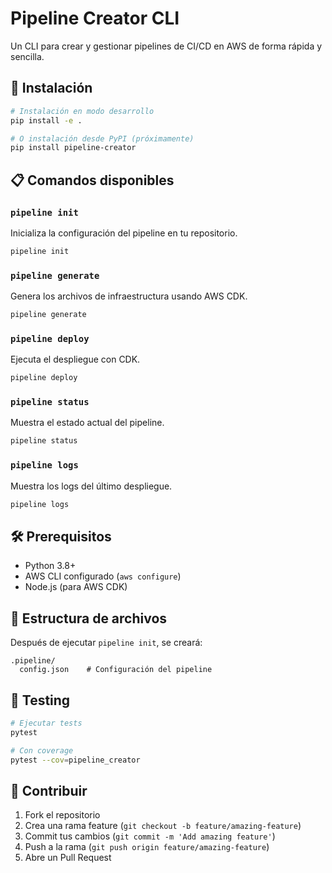 # Pipeline Creator CLI

Un CLI para crear y gestionar pipelines de CI/CD en AWS de forma rápida y sencilla.

## 🚀 Instalación

```bash
# Instalación en modo desarrollo
pip install -e .

# O instalación desde PyPI (próximamente)
pip install pipeline-creator
```

## 📋 Comandos disponibles

### `pipeline init`
Inicializa la configuración del pipeline en tu repositorio.

```bash
pipeline init
```

### `pipeline generate`
Genera los archivos de infraestructura usando AWS CDK.

```bash
pipeline generate
```

### `pipeline deploy`
Ejecuta el despliegue con CDK.

```bash
pipeline deploy
```

### `pipeline status`
Muestra el estado actual del pipeline.

```bash
pipeline status
```

### `pipeline logs`
Muestra los logs del último despliegue.

```bash
pipeline logs
```

## 🛠️ Prerequisitos

- Python 3.8+
- AWS CLI configurado (`aws configure`)
- Node.js (para AWS CDK)

## 📁 Estructura de archivos

Después de ejecutar `pipeline init`, se creará:

```
.pipeline/
  config.json    # Configuración del pipeline
```

## 🧪 Testing

```bash
# Ejecutar tests
pytest

# Con coverage
pytest --cov=pipeline_creator
```

## 🤝 Contribuir

1. Fork el repositorio
2. Crea una rama feature (`git checkout -b feature/amazing-feature`)
3. Commit tus cambios (`git commit -m 'Add amazing feature'`)
4. Push a la rama (`git push origin feature/amazing-feature`)
5. Abre un Pull Request
